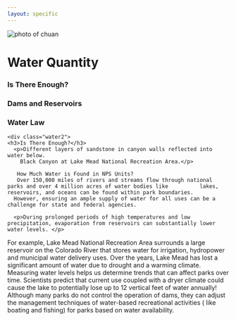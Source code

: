 ```yaml
---
layout: specific
---
```


<img src="/web1-jekyll/img/chuan.jpg" alt="photo of chuan" class="photo-chuan">
<h1>Water Quantity</h1>
<div class="water">
    <div class="water1">
    <h3>Is There Enough?</h3>
      <h3> Dams and Reservoirs</h3>
      <h3>Water Law</h3>
    </div>
  
    <div class="water2">
    <h3>Is There Enough?</h3>
      <p>Different layers of sandstone in canyon walls reflected into water below. 
        Black Canyon at Lake Mead National Recreation Area.</p>

       How Much Water is Found in NPS Units?
       Over 150,000 miles of rivers and streams flow through national parks and over 4 million acres of water bodies like          lakes, reservoirs, and oceans can be found within park boundaries. 
      However, ensuring an ample supply of water for all uses can be a challenge for state and federal agencies.

      <p>During prolonged periods of high temperatures and low precipitation, evaporation from reservoirs can substantially lower water levels. </p>
  <p>For example, Lake Mead National Recreation Area surrounds a large reservoir on the Colorado River that stores water for irrigation, hydropower and municipal water delivery uses. Over the years, Lake Mead has lost a significant amount of water due to drought and a warming climate. Measuring water levels helps us determine trends that can affect parks over time. Scientists predict that current use coupled with a dryer climate could cause the lake to potentially lose up to 12 vertical feet of water annually! Although many parks do not control the operation of dams, they can adjust the management techniques of water-based recreational activities ( like boating and fishing) for parks based on water availability.</p>
  </div>
</div>

